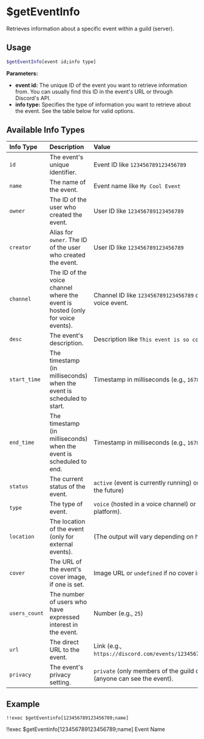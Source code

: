 # $getEventInfo

Retrieves information about a specific event within a guild (server).

## Usage

```bash
$getEventInfo[event id;info type]
```

**Parameters:**

*   **event id:** The unique ID of the event you want to retrieve information from. You can usually find this ID in the event's URL or through Discord's API.
*   **info type:**  Specifies the type of information you want to retrieve about the event. See the table below for valid options.

## Available Info Types

| Info Type     | Description                                                                        | Value                                                                                                                                                            |
| :------------ | :--------------------------------------------------------------------------------- | :--------------------------------------------------------------------------------------------------------------------------------------------------------------- |
| `id`          | The event's unique identifier.                                                    | Event ID like `123456789123456789`                                                                                                                             |
| `name`        | The name of the event.                                                             | Event name like `My Cool Event`                                                                                                                              |
| `owner`       | The ID of the user who created the event.                                        | User ID like `123456789123456789`                                                                                                                             |
| `creator`     | Alias for `owner`. The ID of the user who created the event.                     | User ID like `123456789123456789`                                                                                                                             |
| `channel`     | The ID of the voice channel where the event is hosted (only for voice events).      | Channel ID like `123456789123456789` or `undefined` if the event isn't a voice event.                                                                     |
| `desc`        | The event's description.                                                           | Description like `This event is so cool!`                                                                                                                        |
| `start_time`  | The timestamp (in milliseconds) when the event is scheduled to start.             | Timestamp in milliseconds (e.g., `1678886400000`)                                                                                                              |
| `end_time`    | The timestamp (in milliseconds) when the event is scheduled to end.               | Timestamp in milliseconds (e.g., `1678893600000`)                                                                                                              |
| `status`      | The current status of the event.                                                   |  `active` (event is currently running) or `scheduled` (event is planned for the future)                                                                         |
| `type`        | The type of event.                                                                 | `voice` (hosted in a voice channel) or `external` (hosted on an external platform).                                                                            |
| `location`    | The location of the event (only for external events).                              | (The output will vary depending on how the event was created)                                                                                                 |
| `cover`       | The URL of the event's cover image, if one is set.                                 | Image URL or `undefined` if no cover image is set.                                                                                                           |
| `users_count` | The number of users who have expressed interest in the event.                     | Number (e.g., `25`)                                                                                                                                         |
| `url`         | The direct URL to the event.                                                      | Link (e.g., `https://discord.com/events/123456789123456789/123456789123456789`)                                                                                |
| `privacy`     | The event's privacy setting.                                                       | `private` (only members of the guild can see the event) or `public` (anyone can see the event).                                                               |

## Example

```
!!exec $getEventinfo[123456789123456789;name]
```

<discord-messages>
    <discord-message :bot="false" role-color="#ffcc9a" author="Member">
        !!exec $getEventinfo[123456789123456789;name]
    </discord-message>
    <discord-message :bot="true" role-color="#0099ff" author="Custom Command" avatar="https://media.discordapp.net/avatars/725721249652670555/781224f90c3b841ba5b40678e032f74a.webp">
        Event Name
    </discord-message>
</discord-messages>
